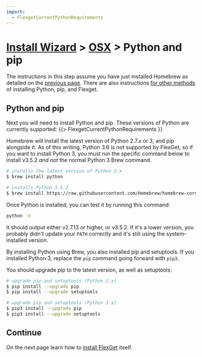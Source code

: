 ```yaml
---
import:
  - FlexgetCurrentPythonRequirements
---
```


# [Install Wizard](/InstallWizard) > [OSX](/InstallWizard/OSX) > Python and pip

<div class="alert alert-warning" role="alert">

The instructions in this step assume you have just installed Homebrew as detailed on the [previous page](/InstallWizard/OSX). There are also instructions [for other methods](/InstallWizard/OSX/OtherMethods) of installing Python, pip, and Flexget.</div>

## Python and pip
Next you will need to install Python and pip. These versions of Python are currently supported:
{{> FlexgetCurrentPythonRequirements }}


Homebrew will install the latest version of Python 2.7.x or 3, and pip alongside it. As of this writing, Python 3.6 is not supported by FlexGet, so if you want to install Python 3, you must run the specific command below to install v3.5.2 *and not* the normal Python 3 Brew command.

```bash
# installs the latest version of Python 2.x
$ brew install python

# installs Python 3.5.2
$ brew install https://raw.githubusercontent.com/Homebrew/homebrew-core/ec545d45d4512ace3570782283df4ecda6bb0044/Formula/python3.rb
```

Once Python is installed, you can test it by running this command:
```bash
python -V
```
It should output either v2.7.13 or higher, or v3.5.2. If it's a lower version, you probably didn't update your `PATH` correctly and it's still using the system-installed version.

By installing Python using Brew, you also installed pip and setuptools. If you installed Python 3, replace the `pip` command going forward with `pip3`.

You should upgrade pip to the latest version, as well as setuptools:
```bash
# upgrade pip and setuptools (Python 2.x)
$ pip install --upgrade pip
$ pip install --upgrade setuptools

# upgrade pip and setuptools (Python 3.x)
$ pip3 install --upgrade pip
$ pip3 install --upgrade setuptools
```

## Continue

On the next page learn how to [install FlexGet](/InstallWizard/OSX/Flexget) itself.